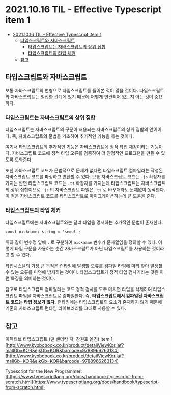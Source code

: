 # 2021.10.16 TIL - Effective Typescript item 1

- [2021.10.16 TIL - Effective Typescript item 1](#20211016-til---effective-typescript-item-1)
  - [타입스크립트와 자바스크립트](#타입스크립트와-자바스크립트)
    - [타입스크립트는 자바스크립트의 상위 집합](#타입스크립트는-자바스크립트의-상위-집합)
    - [타입스크립트의 타입 체커](#타입스크립트의-타입-체커)
  - [참고](#참고)

## 타입스크립트와 자바스크립트

보통 자바스크립트의 변형으로 타입스크립트를 들어본 적이 많을 것이다. 타입스크립트와 자바스크립트는 밀접한 관계에 있기 때문에 어떻게 연관되어 있는지 아는 것이 중요하다.

### 타입스크립트는 자바스크립트의 상위 집합

타입스크립트는 자바스크립트의 구문이 허용되는 자바스크립트의 상위 집합의 언어이다. 즉, 자바스크립트의 문법을 기초하여 추가적인 기능을 하는 것이다.

여기서 타입스크립트의 추가적인 기능은 자바스크립트에 정적 타입 체킹이라는 기능이다. 자바스크립트 코드에 정적 타입 오류를 검증하여 더 안정적인 프로그램을 만들 수 있도록 도와준다.

또한 자바스크립트 코드가 문법적으로 문제가 없다면 타입스크립트 컴파일러는 작성된 자바스크립트 코드를 파싱하고 변환할 수 있다. 보통 자바스크립트 코드는 `.js` 확장자를 가지는 반면 타입스크립트 코드는 `.ts` 확장자를 가지는데 타입스크립트는 자바스크립트의 상위 집합이므로 `.js` 의 자바스크립트 파일은 `.ts` 로 바꾸더라도 문제없이 동작한다. 이 점은 자바스크립트 코드를 타입스크립트로 마이그레이션하는데 큰 도움을 준다.

### 타입스크립트의 타입 체커

타입스크립트에는 자바스크립트와는 달리 타입을 명시하는 추가적인 문법이 존재한다.

```tsx
const nickname: string = 'seoul';
```

위와 같이 변수명 옆에 `:` 로 구분하여 `nickname` 변수가 문자열임을 정의할 수 있다. 이렇게 타입 구문을 사용하는 순간 자바스크립트가 아닌 타입스크립트를 사용하는 것이라고 할 수 있다.

타입시스템의 가장 큰 목적은 런타임에 발생할 오류를 컴파일 타임에 미리 찾아 발생할 수 있는 오류를 미연에 방지하는 것이다. 타입스크립트가 정적 타입 검사기라는 것은 이런 특징을 의미하는 것이다.

참고로 타입스크립트 컴파일러는 코드 정적 검사를 모두 마치면 타입을 삭제하여 타입스크립트 파일을 자바스크립트로 컴파일한다. 즉, **타입스크립트에서 컴파일된 자바스크립트 코드는 타입 정보가 없다.** 런타임에는 타입스크립트의 요소가 존재하지 않기 때문에 기존의 자바스크립트 런타임 라이브러리를 그대로 사용할 수 있다.

## 참고

이펙티브 타입스크립트 (댄 밴더캄 저, 장원호 옮김) item 1: [http://www.kyobobook.co.kr/product/detailViewKor.laf?mallGb=KOR&ejkGb=KOR&barcode=9788966263134](http://www.kyobobook.co.kr/product/detailViewKor.laf?mallGb=KOR&ejkGb=KOR&barcode=9788966263134)

Typescript for the New Programmer: [https://www.typescriptlang.org/docs/handbook/typescript-from-scratch.html](https://www.typescriptlang.org/docs/handbook/typescript-from-scratch.html)